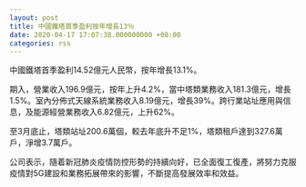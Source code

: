 ```yaml
---
layout: post
title: 中國鐵塔首季盈利按年增長13％
date: 2020-04-17 17:07:38.000000000 +08:00
categories: rss
---
```


中國鐵塔首季盈利14.52億元人民幣，按年增長13.1%。

期入，營業收入196.9億元，按年上升4.2%，當中塔類業務收入181.3億元，增長1.5%。室內分佈式天線系統業務收入8.19億元，增長39%。跨行業站址應用與信息，及能源經營業務收入6.82億元，上升62%。

至3月底止，塔類站址200.6萬個，較去年底升不足1%，塔類租戶達到327.6萬戶，淨增3.7萬戶。

公司表示，隨着新冠肺炎疫情防控形勢的持續向好，已全面復工復產，將努力克服疫情對5G建設和業務拓展帶來的影響，不斷提高發展效率和效益。
